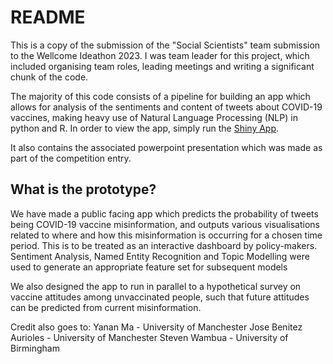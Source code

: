 # README
This is a copy of the submission of the "Social Scientists" team submission to the Wellcome Ideathon 2023. I was team leader for this project, which included organising team roles, leading meetings and writing a significant chunk of the code.

The majority of this code consists of a pipeline for building an app which allows for analysis of the sentiments and content of tweets about COVID-19 vaccines, making heavy use of Natural Language Processing (NLP) in python and R. In order to view the app, simply run the [Shiny App](https://github.com/LouisChislett/WellcomeIdeathon2023/blob/main/code/shiny_app.R).

It also contains the associated powerpoint presentation which was made as part of the competition entry.

## What is the prototype?
We have made a public facing app which predicts the probability of tweets being COVID-19 vaccine misinformation, and outputs various visualisations related to where and how this misinformation is occurring for a chosen time period. This is to be treated as an interactive dashboard by policy-makers.
Sentiment Analysis, Named Entity Recognition and Topic Modelling were used to generate an appropriate feature set for subsequent models

We also designed the app to run in parallel to a hypothetical survey on vaccine attitudes among unvaccinated people, such that future attitudes can be predicted from current misinformation.

Credit also goes to:
Yanan Ma - University of Manchester
Jose Benitez Aurioles - University of Manchester
Steven Wambua - University of Birmingham
